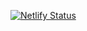 [![Netlify Status](https://api.netlify.com/api/v1/badges/804f7d77-06e6-4882-85c0-6ef78468bdaf/deploy-status)](https://app.netlify.com/projects/bioinfoguidebook/deploys)
